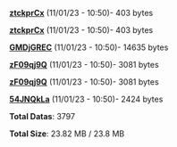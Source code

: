 [**ztckprCx**](/data/ztckprCx.txt) (11/01/23 - 10:50)- 403 bytes

[**ztckprCx**](/data/ztckprCx.txt) (11/01/23 - 10:50)- 403 bytes

[**GMDjGREC**](/data/GMDjGREC.txt) (11/01/23 - 10:50)- 14635 bytes

[**zF09qj9Q**](/data/zF09qj9Q.txt) (11/01/23 - 10:50)- 3081 bytes

[**zF09qj9Q**](/data/zF09qj9Q.txt) (11/01/23 - 10:50)- 3081 bytes

[**54JNQkLa**](/data/54JNQkLa.txt) (11/01/23 - 10:50)- 2424 bytes

**Total Datas**: 3797

**Total Size**: 23.82 MB / 23.8 MB